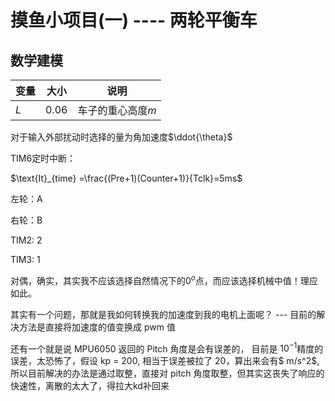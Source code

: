 # 摸鱼小项目(一) ---- 两轮平衡车

## 数学建模

| 变量 | 大小 | 说明              |
| ---- | ---- | ----------------- |
| $L$  | 0.06 | 车子的重心高度$m$ |

对于输入外部扰动时选择的量为角加速度$\ddot{\theta}$



TIM6定时中断：

 $\text{It}_{time} =\frac{(Pre+1)(Counter+1)}{Tclk}=5ms$

左轮：A 

右轮：B 

TIM2: 2

TIM3: 1



对偶，确实，其实我不应该选择自然情况下的$0^o$点，而应该选择机械中值！理应如此。

其实有一个问题，那就是我如何转换我的加速度到我的电机上面呢？ --- 目前的解决方法是直接将加速度的值变换成 pwm 值

还有一个就是说 MPU6050 返回的 Pitch 角度是会有误差的， 目前是 $10^{-1}$精度的误差，太恐怖了，假设 kp = 200, 相当于误差被拉了 20，算出来会有$ m/s^2$,所以目前解决的办法是通过取整，直接对 pitch 角度取整，但其实这丧失了响应的快速性，离散的太大了，得拉大kd补回来

